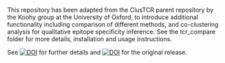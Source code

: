 This repository has been adapted from the ClusTCR parent repository by the Koohy group at the University of Oxford, to introduce additional functionality including comparison of different methods, and co-clustering analysis for qualitative epitope specificity inference. See the tcr_compare folder for more details, installation and usage instructions.

See [![DOI](https://zenodo.org/badge/DOI/10.5281/zenodo.6478159.svg)](https://doi.org/10.5281/zenodo.6478159) for further details and [![DOI](https://zenodo.org/badge/DOI/10.5281/zenodo.6406936.svg)](https://doi.org/10.5281/zenodo.6406936) for the original release.
